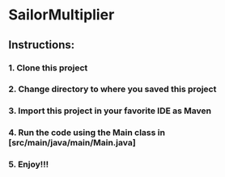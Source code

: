 # SailorMultiplier
## Instructions:
### 1. Clone this project
### 2. Change directory to where you saved this project
### 3. Import this project in your favorite IDE as Maven
### 4. Run the code using the Main class in [src/main/java/main/Main.java]
### 5. Enjoy!!!
